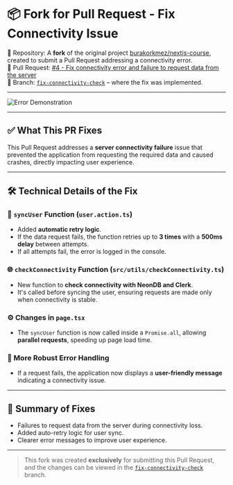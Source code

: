 # 📦 Fork for Pull Request - Fix Connectivity Issue

📁 Repository: A **fork** of the original project [burakorkmez/nextjs-course](https://github.com/burakorkmez/nextjs-course), created to submit a Pull Request addressing a connectivity error.  
🔗 Pull Request: [#4 - Fix connectivity error and failure to request data from the server](https://github.com/burakorkmez/nextjs-course/pull/4)  
🌿 Branch: [`fix-connectivity-check`](https://github.com/JhonatanMoreira1/nextjs-course/tree/fix-connectivity-check) – where the fix was implemented.

---

![Error Demonstration](https://private-user-images.githubusercontent.com/151602959/422135128-06631a0e-46b3-473b-a737-bc98b1813f0f.png?jwt=eyJhbGciOiJIUzI1NiIsInR5cCI6IkpXVCJ9.eyJpc3MiOiJnaXRodWIuY29tIiwiYXVkIjoicmF3LmdpdGh1YnVzZXJjb250ZW50LmNvbSIsImtleSI6ImtleTUiLCJleHAiOjE3NDQ3NTk4OTYsIm5iZiI6MTc0NDc1OTU5NiwicGF0aCI6Ii8xNTE2MDI5NTkvNDIyMTM1MTI4LTA2NjMxYTBlLTQ2YjMtNDczYi1hNzM3LWJjOThiMTgxM2YwZi5wbmc_WC1BbXotQWxnb3JpdGhtPUFXUzQtSE1BQy1TSEEyNTYmWC1BbXotQ3JlZGVudGlhbD1BS0lBVkNPRFlMU0E1M1BRSzRaQSUyRjIwMjUwNDE1JTJGdXMtZWFzdC0xJTJGczMlMkZhd3M0X3JlcXVlc3QmWC1BbXotRGF0ZT0yMDI1MDQxNVQyMzI2MzZaJlgtQW16LUV4cGlyZXM9MzAwJlgtQW16LVNpZ25hdHVyZT1hZWRkNmU3N2RmM2Q1YzU0YWVlZDY4NGE1NDAxZmUzY2JkNjA3MDU4MGZjNWJjYzIwNTUwOTc4ODg1NmE0NTdjJlgtQW16LVNpZ25lZEhlYWRlcnM9aG9zdCJ9.iQuOQpA3C0ZEXInGK3kDldeVzQaYWnHrppFUmf6n8f8)

---

## ✅ What This PR Fixes

This Pull Request addresses a **server connectivity failure** issue that prevented the application from requesting the required data and caused crashes, directly impacting user experience.

---

## 🛠️ Technical Details of the Fix

### 🔄 `syncUser` Function (`user.action.ts`)
- Added **automatic retry logic**.
- If the data request fails, the function retries up to **3 times** with a **500ms delay** between attempts.
- If all attempts fail, the error is logged in the console.

### 🌐 `checkConnectivity` Function (`src/utils/checkConnectivity.ts`)
- New function to **check connectivity with NeonDB and Clerk**.
- It's called before syncing the user, ensuring requests are made only when connectivity is stable.

### ⚙️ Changes in `page.tsx`
- The `syncUser` function is now called inside a `Promise.all`, allowing **parallel requests**, speeding up page load time.

### 🧹 More Robust Error Handling
- If a request fails, the application now displays a **user-friendly message** indicating a connectivity issue.

---

## 📄 Summary of Fixes

- Failures to request data from the server during connectivity loss.
- Added auto-retry logic for user sync.
- Clearer error messages to improve user experience.

---

> This fork was created **exclusively** for submitting this Pull Request, and the changes can be viewed in the [`fix-connectivity-check`](https://github.com/JhonatanMoreira1/nextjs-course/tree/fix-connectivity-check) branch.


